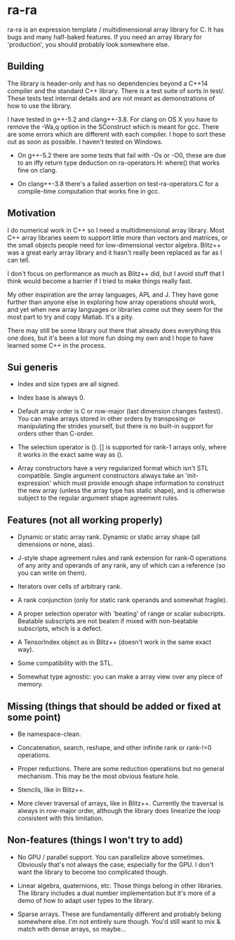 
# ra-ra #

ra-ra is an expression template / multidimensional array library for C. It has
bugs and many half-baked features. If you need an array library for
'production', you should probably look somewhere else.

Building
-----------

The library is header-only and has no dependencies beyond a C++14 compiler and
the standard C++ library. There is a test suite of sorts in test/. These tests
test internal details and are not meant as demonstrations of how to use the
library.

I have tested in g++-5.2 and clang++-3.8. For clang on OS X you have to remove
the -Wa,q option in the SConstruct which is meant for gcc. There are some errors
which are different with each compiler. I hope to sort these out as soon as
possible. I haven't tested on Windows.

* On g++-5.2 there are some tests that fail with -Os or -O0, these are due to an
  iffy return type deduction on ra-operators.H: where() that works fine on
  clang.

* On clang++-3.8 there's a failed assertion on test-ra-operators.C for a
  compile-time computation that works fine in gcc.


Motivation
-----------

I do numerical work in C++ so I need a multidimensional array library. Most C++
array libraries seem to support little more than vectors and matrices, or the
small objects people need for low-dimensional vector algebra. Blitz++ was a
great early array library and it hasn't really been replaced as far as I can
tell.

I don't focus on performance as much as Blitz++ did, but I avoid stuff that I
think would become a barrier if I tried to make things really fast.

My other inspiration are the array languages, APL and J. They have gone further
than anyone else in exploring how array operations should work, and yet when new
array languages or libraries come out they seem for the most part to try and
copy Matlab. It's a pity.

There may still be some library out there that already does everything this one
does, but it's been a lot more fun doing my own and I hope to have learned some
C++ in the process.


Sui generis
-----------

* Index and size types are all signed.

* Index base is always 0.

* Default array order is C or row-major (last dimension changes fastest). You
  can make arrays stored in other orders by transposing or manipulating the
  strides yourself, but there is no built-in support for orders other than
  C-order.

* The selection operator is (). [] is supported for rank-1 arrays only, where it
  works in the exact same way as ().

* Array constructors have a very regularized format which isn't STL
  compatible. Single argument constructors always take an 'init-expression'
  which must provide enough shape information to construct the new array (unless
  the array type has static shape), and is otherwise subject to the regular
  argument shape agreement rules.


Features (not all working properly)
-----------

* Dynamic or static array rank. Dynamic or static array shape (all dimensions or
  none, alas).

* J-style shape agreement rules and rank extension for rank-0 operations of any
  arity and operands of any rank, any of which can a reference (so you can write
  on them).

* Iterators over cells of arbitrary rank.

* A rank conjunction (only for static rank operands and somewhat fragile).

* A proper selection operator with 'beating' of range or scalar
  subscripts. Beatable subscripts are not beaten if mixed with non-beatable
  subscripts, which is a defect.

* A TensorIndex object as in Blitz++ (doesn't work in the same exact way).

* Some compatibility with the STL.

* Somewhat type agnostic: you can make a array view over any piece of memory.


Missing (things that should be added or fixed at some point)
-----------

* Be namespace-clean.

* Concatenation, search, reshape, and other infinite rank or rank-!=0
  operations.

* Proper reductions. There are some reduction operations but no general
  mechanism. This may be the most obvious feature hole.

* Stencils, like in Blitz++.

* More clever traversal of arrays, like in Blitz++. Currently the traversal is
  always in row-major order, although the library does linearize the loop
  consistent with this limitation.


Non-features (things I won't try to add)
-----------

* No GPU / parallel support. You can parallelize above sometimes. Obviously
  that's not always the case, especially for the GPU. I don't want the library
  to become too complicated though.

* Linear algebra, quaternions, etc. Those things belong in other libraries. The
  library includes a dual number implementation but it's more of a demo of how
  to adapt user types to the library.

* Sparse arrays. These are fundamentally different and probably belong somewhere
  else. I'm not entirely sure though. You'd still want to mix & match with dense
  arrays, so maybe...
